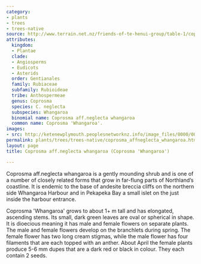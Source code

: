 ```yaml
---
category:
- plants
- trees
- trees-native
source: http://www.terrain.net.nz/friends-of-te-henui-group/table-1/coprosma-aff-neglecta-whangaroa-coprosma-whangaroa.html
attributes:
  kingdom:
  - Plantae
  clade:
  - Angiosperms
  - Eudicots
  - Asterids
  order: Gentianales
  family: Rubiaceae
  subfamily: Rubioideae
  tribe: Anthospermeae
  genus: Coprosma
  species: C. neglecta
  subspecies: Whangaroa
  binomial name: Coprosma aff.neglecta whangaroa
  common name: Coprosma 'Whangaroa'.
images:
- src: http://ketenewplymouth.peoplesnetworknz.info/image_files/0000/0009/3243/coprosma_neglecta_whangaroa.jpg
permalink: plants/trees/trees-native/coprosma_affneglecta_whangaroa.html
layout: page
title: Coprosma aff.neglecta whangaroa (Coprosma 'Whangaroa')

---
```

Coprosma aff.neglecta whangaroa is a gently mounding shrub and is one of a number of closely related forms that grow in far-flung parts of Northland’s coastline. It is endemic to the base of andesite breccia cliffs on the northern side Whangaroa Harbour and in Pekapeka Bay a small islet on the just inside the harbour entrance.

Coprosma 'Whangaroa' grows to about 1+ m tall and has elongated, ascending stems. Its small, dark green leaves are oval or spherical in shape.
It is dioecious meaning it has male and female flowers on separate plants. The male and female flowers develop on the branchlets during spring. The female flower has two long cream stigmas, while the male flower has four filaments that are each topped with an anther.
About April the female plants produce 5-6 mm dupes that are a dark red or black in colour. They each contain 2 seeds.
